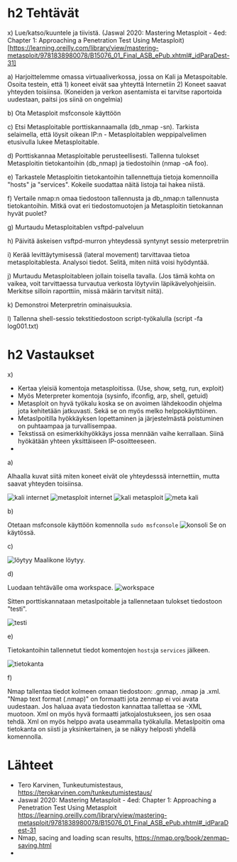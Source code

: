 # h2 Tehtävät

x) Lue/katso/kuuntele ja tiivistä. (Jaswal 2020: Mastering Metasploit - 4ed: Chapter 1: Approaching a Penetration Test Using Metasploit)[https://learning.oreilly.com/library/view/mastering-metasploit/9781838980078/B15076_01_Final_ASB_ePub.xhtml#_idParaDest-31]

a) Harjoittelemme omassa virtuaaliverkossa, jossa on Kali ja Metaspoitable. Osoita testein, että 1) koneet eivät saa yhteyttä Internetiin 2) Koneet saavat yhteyden toisiinsa. (Koneiden ja verkon asentamista ei tarvitse raportoida uudestaan, paitsi jos siinä on ongelmia)

b) Ota Metasploit msfconsole käyttöön

c) Etsi Metasploitable porttiskannaamalla (db_nmap -sn). Tarkista selaimella, että löysit oikean IP:n - Metasploitablen weppipalvelimen etusivulla lukee Metasploitable.

d) Porttiskannaa Metasploitable perusteellisesti. Tallenna tulokset Metasploitin tietokantoihin (db_nmap) ja tiedostoihin (nmap -oA foo).

e) Tarkastele Metasploitin tietokantoihin tallennettuja tietoja komennoilla "hosts" ja "services". Kokeile suodattaa näitä listoja tai hakea niistä.

f) Vertaile nmap:n omaa tiedostoon tallennusta ja db_nmap:n tallennusta tietokantoihin. Mitkä ovat eri tiedostomuotojen ja Metasploitin tietokannan hyvät puolet?

g) Murtaudu Metasploitablen vsftpd-palveluun

h) Päivitä äskeisen vsftpd-murron yhteydessä syntynyt sessio meterpretriin

i) Kerää levittäytymisessä (lateral movement) tarvittavaa tietoa metasploitablesta. Analysoi tiedot. Selitä, miten niitä voisi hyödyntää.

j) Murtaudu Metasploitableen jollain toisella tavalla. (Jos tämä kohta on vaikea, voit tarvittaessa turvautua verkosta löytyviin läpikävelyohjeisiin. Merkitse silloin raporttiin, missä määrin tarvitsit niitä).

k) Demonstroi Meterpretrin ominaisuuksia.

l) Tallenna shell-sessio tekstitiedostoon script-työkalulla (script -fa log001.txt)



# h2 Vastaukset

x)
- Kertaa yleisiä komentoja metasploitissa. (Use, show, setg, run, exploit)
- Myös Meterpreter komentoja (sysinfo, ifconfig, arp, shell, getuid)
- Metasploit on hyvä työkalu koska se on avoimen lähdekoodin ohjelma jota kehitetään jatkuvasti. Sekä se on myös melko helppokäyttöinen.
- Metaslpoitilla hyökkäyksen lopettaminen ja järjestelmästä poistuminen on puhtaampaa ja turvallisempaa.
- Tekstissä on esimerkkihyökkäys jossa mennään vaihe kerrallaan. Siinä hyökätään yhteen yksittäiseen IP-osoitteeseen.
- 

a) 

Alhaalla kuvat siitä miten koneet eivät ole yhteydesssä internettiin, mutta saavat yhteyden toisiinsa.

![kali internet](https://github.com/user-attachments/assets/e2023154-7628-4ec4-9692-1eb6414f0bce)
![metasploit internet](https://github.com/user-attachments/assets/32fc320d-229b-4132-a81f-315ae47e870b)
![kali metasploit](https://github.com/user-attachments/assets/0ef088d2-1bfb-4c83-b218-1a09cb380cd3)
![meta kali](https://github.com/user-attachments/assets/b15da02e-8327-476b-aa3a-fc268d8f800d)

b) 

Otetaan msfconsole käyttöön komennolla `sudo msfconsole`
![konsoli](https://github.com/user-attachments/assets/56baf7a0-ab1e-4561-965e-415dc8834534)
Se on käytössä.

c) 

![löytyy](https://github.com/user-attachments/assets/5ab2f215-743f-479e-91fd-2014013468e3)
Maalikone löytyy.

d) 

Luodaan tehtävälle oma workspace.
![workspace](https://github.com/user-attachments/assets/22bddeea-6e84-41c1-93fb-798f189e7ecd)

Sitten porttiskannataan metaslpoitable ja tallennetaan tulokset tiedostoon "testi". 

![testi](https://github.com/user-attachments/assets/09632094-6ede-42d9-9651-f69811f0c8a0)

e)

Tietokantoihin tallennetut tiedot komentojen `hosts`ja `services` jälkeen. 

![tietokanta](https://github.com/user-attachments/assets/510f8cd9-46a0-4237-beae-5e8903e8b2d5)

f) 

Nmap tallentaa tiedot kolmeen omaan tiedostoon: .gnmap, .nmap ja .xml. "Nmap text format (.nmap)" on formaatti jota zenmap ei voi avata uudestaan. Jos haluaa avata tiedoston kannattaa tallettaa se -XML muotoon. Xml on myös hyvä formaatti jatkojalostukseen, jos sen osaa tehdä. Xml on myös helppo avata useammalla työkalulla. Metaslpoitin oma tietokanta on siisti ja yksinkertainen, ja se näkyy helposti yhdellä komennolla. 






# Lähteet
- Tero Karvinen, Tunkeutumistestaus, https://terokarvinen.com/tunkeutumistestaus/
-  Jaswal 2020: Mastering Metasploit - 4ed: Chapter 1: Approaching a Penetration Test Using Metasploit https://learning.oreilly.com/library/view/mastering-metasploit/9781838980078/B15076_01_Final_ASB_ePub.xhtml#_idParaDest-31
-  Nmap, sacing and loading scan results, https://nmap.org/book/zenmap-saving.html
-  


